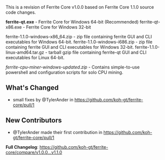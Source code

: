 This is a revision of Ferrite Core v1.0.0 based on Ferrite Core 1.1.0 source code changes.

**ferrite-qt.exe** - Ferrite Core for Windows 64-bit (Recommended)
ferrite-qt-x86.exe - Ferrite Core for Windows 32-bit 

ferrite-1.1.0-windows-x86_64.zip - zip file containing ferrite GUI and CLI executables for Windows 64-bit.
ferrite-1.1.0-windows-i686.zip - zip file containing ferrite GUI and CLI executables for Windows 32-bit.
ferrite-1.1.0-linux-amd64.tar.gz - tarball gzip file containing ferrite-qt GUI and CLI executables for Linux 64-bit.

_ferrite-cpu-miner-windows-updated.zip_ - Contains simple-to-use powershell and configuration scripts for solo CPU mining.

## What's Changed
* small fixes by @TylerAnder in https://github.com/koh-gt/ferrite-core/pull/1

## New Contributors
* @TylerAnder made their first contribution in https://github.com/koh-gt/ferrite-core/pull/1

**Full Changelog**: https://github.com/koh-gt/ferrite-core/compare/v1.0.0...v1.1.0